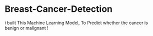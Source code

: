 # Breast-Cancer-Detection
i built This Machine Learning Model, To Predict whether the cancer is benign or malignant !
